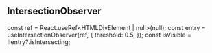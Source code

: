 ## IntersectionObserver

const ref = React.useRef<HTMLDivElement | null>(null);
const entry = useIntersectionObserver(ref, {
threshold: 0.5,
});
const isVisible = !!entry?.isIntersecting;

